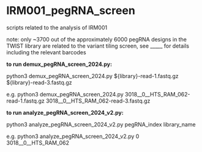 # lRM001_pegRNA_screen
scripts related to the analysis of lRM001

note: only ~3700 out of the approximately 6000 pegRNA designs in the TWIST library are related to the variant tiling screen, see _____ for details including the relevant barcodes

**to run demux_pegRNA_screen_2024.py:**

python3 demux_pegRNA_screen_2024.py ${library}-read-1.fastq.gz ${library}-read-3.fastq.gz

e.g. python3 demux_pegRNA_screen_2024.py 3018__0__HTS_RAM_062-read-1.fastq.gz 3018__0__HTS_RAM_062-read-3.fastq.gz


**to run analyze_pegRNA_screen_2024_v2.py:**

python3 analyze_pegRNA_screen_2024_v2.py pegRNA_index library_name

e.g. python3 analyze_pegRNA_screen_2024_v2.py 0 3018__0__HTS_RAM_062


